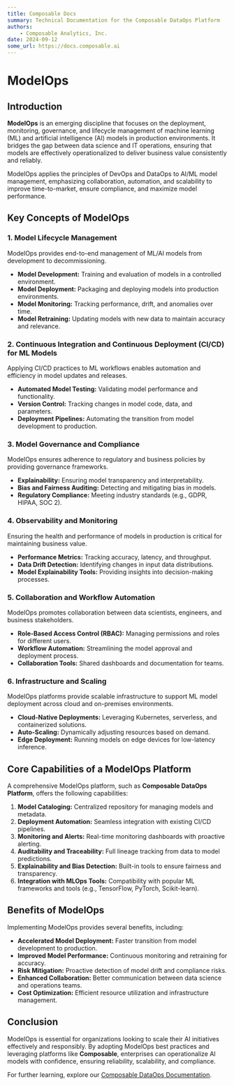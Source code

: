 ```yaml
---
title: Composable Docs
summary: Technical Documentation for the Composable DataOps Platform
authors:
    - Composable Analytics, Inc.
date: 2024-09-12
some_url: https://docs.composable.ai
---
```


# ModelOps

## Introduction
**ModelOps** is an emerging discipline that focuses on the deployment, monitoring, governance, and lifecycle management of machine learning (ML) and artificial intelligence (AI) models in production environments. It bridges the gap between data science and IT operations, ensuring that models are effectively operationalized to deliver business value consistently and reliably.

ModelOps applies the principles of DevOps and DataOps to AI/ML model management, emphasizing collaboration, automation, and scalability to improve time-to-market, ensure compliance, and maximize model performance.

## Key Concepts of ModelOps

### 1. **Model Lifecycle Management**
ModelOps provides end-to-end management of ML/AI models from development to decommissioning.

- **Model Development:** Training and evaluation of models in a controlled environment.
- **Model Deployment:** Packaging and deploying models into production environments.
- **Model Monitoring:** Tracking performance, drift, and anomalies over time.
- **Model Retraining:** Updating models with new data to maintain accuracy and relevance.

### 2. **Continuous Integration and Continuous Deployment (CI/CD) for ML Models**
Applying CI/CD practices to ML workflows enables automation and efficiency in model updates and releases.

- **Automated Model Testing:** Validating model performance and functionality.
- **Version Control:** Tracking changes in model code, data, and parameters.
- **Deployment Pipelines:** Automating the transition from model development to production.

### 3. **Model Governance and Compliance**
ModelOps ensures adherence to regulatory and business policies by providing governance frameworks.

- **Explainability:** Ensuring model transparency and interpretability.
- **Bias and Fairness Auditing:** Detecting and mitigating bias in models.
- **Regulatory Compliance:** Meeting industry standards (e.g., GDPR, HIPAA, SOC 2).

### 4. **Observability and Monitoring**
Ensuring the health and performance of models in production is critical for maintaining business value.

- **Performance Metrics:** Tracking accuracy, latency, and throughput.
- **Data Drift Detection:** Identifying changes in input data distributions.
- **Model Explainability Tools:** Providing insights into decision-making processes.

### 5. **Collaboration and Workflow Automation**
ModelOps promotes collaboration between data scientists, engineers, and business stakeholders.

- **Role-Based Access Control (RBAC):** Managing permissions and roles for different users.
- **Workflow Automation:** Streamlining the model approval and deployment process.
- **Collaboration Tools:** Shared dashboards and documentation for teams.

### 6. **Infrastructure and Scaling**
ModelOps platforms provide scalable infrastructure to support ML model deployment across cloud and on-premises environments.

- **Cloud-Native Deployments:** Leveraging Kubernetes, serverless, and containerized solutions.
- **Auto-Scaling:** Dynamically adjusting resources based on demand.
- **Edge Deployment:** Running models on edge devices for low-latency inference.

## Core Capabilities of a ModelOps Platform

A comprehensive ModelOps platform, such as **Composable DataOps Platform**, offers the following capabilities:

1. **Model Cataloging:** Centralized repository for managing models and metadata.
2. **Deployment Automation:** Seamless integration with existing CI/CD pipelines.
3. **Monitoring and Alerts:** Real-time monitoring dashboards with proactive alerting.
4. **Auditability and Traceability:** Full lineage tracking from data to model predictions.
5. **Explainability and Bias Detection:** Built-in tools to ensure fairness and transparency.
6. **Integration with MLOps Tools:** Compatibility with popular ML frameworks and tools (e.g., TensorFlow, PyTorch, Scikit-learn).

## Benefits of ModelOps

Implementing ModelOps provides several benefits, including:

- **Accelerated Model Deployment:** Faster transition from model development to production.
- **Improved Model Performance:** Continuous monitoring and retraining for accuracy.
- **Risk Mitigation:** Proactive detection of model drift and compliance risks.
- **Enhanced Collaboration:** Better communication between data science and operations teams.
- **Cost Optimization:** Efficient resource utilization and infrastructure management.

## Conclusion

ModelOps is essential for organizations looking to scale their AI initiatives effectively and responsibly. By adopting ModelOps best practices and leveraging platforms like **Composable**, enterprises can operationalize AI models with confidence, ensuring reliability, scalability, and compliance.

For further learning, explore our [Composable DataOps Documentation](https://docs.composable.ai).


